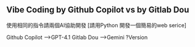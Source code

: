 ## Vibe Coding by Github Copilot vs  by Gitlab Dou 

使用相同的指令請兩個AI協助開發
[請用Python 開發一個簡易的web serice]

 Github Copilot -->GPT-4.1
 Gitlab Dou    -->Gemini ?Version
